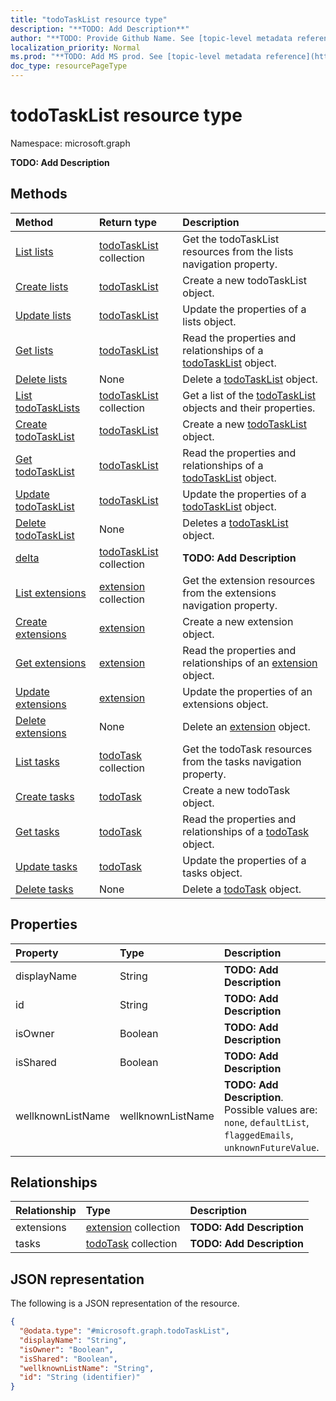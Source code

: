 ```yaml
---
title: "todoTaskList resource type"
description: "**TODO: Add Description**"
author: "**TODO: Provide Github Name. See [topic-level metadata reference](https://msgo.azurewebsites.net/add/document/guidelines/metadata.html#topic-level-metadata)**"
localization_priority: Normal
ms.prod: "**TODO: Add MS prod. See [topic-level metadata reference](https://msgo.azurewebsites.net/add/document/guidelines/metadata.html#topic-level-metadata)**"
doc_type: resourcePageType
---
```


# todoTaskList resource type

Namespace: microsoft.graph

**TODO: Add Description**

## Methods
|Method|Return type|Description|
|:---|:---|:---|
|[List lists](../api/todo-list-lists.md)|[todoTaskList](../resources/todotasklist.md) collection|Get the todoTaskList resources from the lists navigation property.|
|[Create lists](../api/todo-post-lists.md)|[todoTaskList](../resources/todotasklist.md)|Create a new todoTaskList object.|
|[Update lists](../api/todo-update-lists.md)|[todoTaskList](../resources/todotasklist.md)|Update the properties of a lists object.|
|[Get lists](../api/todo-get-todotasklist.md)|[todoTaskList](../resources/todotasklist.md)|Read the properties and relationships of a [todoTaskList](../resources/todotasklist.md) object.|
|[Delete lists](../api/todo-delete-lists.md)|None|Delete a [todoTaskList](../resources/todotasklist.md) object.|
|[List todoTaskLists](../api/todotasklist-list.md)|[todoTaskList](../resources/todotasklist.md) collection|Get a list of the [todoTaskList](../resources/todotasklist.md) objects and their properties.|
|[Create todoTaskList](../api/todotasklist-create.md)|[todoTaskList](../resources/todotasklist.md)|Create a new [todoTaskList](../resources/todotasklist.md) object.|
|[Get todoTaskList](../api/todotasklist-get.md)|[todoTaskList](../resources/todotasklist.md)|Read the properties and relationships of a [todoTaskList](../resources/todotasklist.md) object.|
|[Update todoTaskList](../api/todotasklist-update.md)|[todoTaskList](../resources/todotasklist.md)|Update the properties of a [todoTaskList](../resources/todotasklist.md) object.|
|[Delete todoTaskList](../api/todotasklist-delete.md)|None|Deletes a [todoTaskList](../resources/todotasklist.md) object.|
|[delta](../api/todotasklist-delta.md)|[todoTaskList](../resources/todotasklist.md) collection|**TODO: Add Description**|
|[List extensions](../api/todotasklist-list-extensions.md)|[extension](../resources/extension.md) collection|Get the extension resources from the extensions navigation property.|
|[Create extensions](../api/todotasklist-post-extensions.md)|[extension](../resources/extension.md)|Create a new extension object.|
|[Get extensions](../api/todotasklist-get-extension.md)|[extension](../resources/extension.md)|Read the properties and relationships of an [extension](../resources/extension.md) object.|
|[Update extensions](../api/todotasklist-update-extensions.md)|[extension](../resources/extension.md)|Update the properties of an extensions object.|
|[Delete extensions](../api/todotasklist-delete-extensions.md)|None|Delete an [extension](../resources/extension.md) object.|
|[List tasks](../api/todotasklist-list-tasks.md)|[todoTask](../resources/todotask.md) collection|Get the todoTask resources from the tasks navigation property.|
|[Create tasks](../api/todotasklist-post-tasks.md)|[todoTask](../resources/todotask.md)|Create a new todoTask object.|
|[Get tasks](../api/todotasklist-get-todotask.md)|[todoTask](../resources/todotask.md)|Read the properties and relationships of a [todoTask](../resources/todotask.md) object.|
|[Update tasks](../api/todotasklist-update-tasks.md)|[todoTask](../resources/todotask.md)|Update the properties of a tasks object.|
|[Delete tasks](../api/todotasklist-delete-tasks.md)|None|Delete a [todoTask](../resources/todotask.md) object.|

## Properties
|Property|Type|Description|
|:---|:---|:---|
|displayName|String|**TODO: Add Description**|
|id|String|**TODO: Add Description**|
|isOwner|Boolean|**TODO: Add Description**|
|isShared|Boolean|**TODO: Add Description**|
|wellknownListName|wellknownListName|**TODO: Add Description**. Possible values are: `none`, `defaultList`, `flaggedEmails`, `unknownFutureValue`.|

## Relationships
|Relationship|Type|Description|
|:---|:---|:---|
|extensions|[extension](../resources/extension.md) collection|**TODO: Add Description**|
|tasks|[todoTask](../resources/todotask.md) collection|**TODO: Add Description**|

## JSON representation
The following is a JSON representation of the resource.
<!-- {
  "blockType": "resource",
  "keyProperty": "id",
  "@odata.type": "microsoft.graph.todoTaskList",
  "baseType": "",
  "openType": false
}
-->
``` json
{
  "@odata.type": "#microsoft.graph.todoTaskList",
  "displayName": "String",
  "isOwner": "Boolean",
  "isShared": "Boolean",
  "wellknownListName": "String",
  "id": "String (identifier)"
}
```

